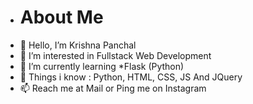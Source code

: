 - <h1>About Me</h1>
- 👋 Hello, I’m Krishna Panchal
- 👀 I’m interested in Fullstack Web Development
- 🌱 I’m currently learning *Flask (Python)
- 💞️ Things i know : Python, HTML, CSS, JS And JQuery
- 📫 Reach me at Mail or Ping me on Instagram

<!---
krishnapanchal729/krishnapanchal729 is a ✨ special ✨ repository because its `README.md` (this file) appears on your GitHub profile.
You can click the Preview link to take a look at your changes.
--->
